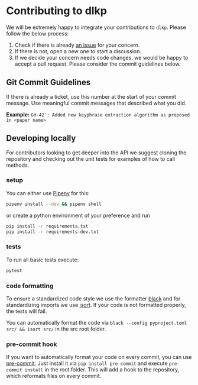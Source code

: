 # Contributing to dlkp

We will be extremely happy to integrate your contributions to `dlkp`. Please follow the below process:

1. Check if there is already [an issue](https://github.com/midas-research/dlkp/issues) for your concern.
2. If there is not, open a new one to start a discussion.
3. If we decide your concern needs code changes, we would be happy to accept a pull request. Please consider the 
commit guidelines below.

## Git Commit Guidelines

If there is already a ticket, use this number at the start of your commit message. 
Use meaningful commit messages that described what you did.

**Example:** `GH-42': Added new keyphrase extraction algorithm as proposed in <paper name>` 


## Developing locally

For contributors looking to get deeper into the API we suggest cloning the repository and checking out the unit
tests for examples of how to call methods.

### setup

You can either use [Pipenv](https://pipenv.readthedocs.io/) for this:

```bash
pipenv install --dev && pipenv shell
```

or create a python environment of your preference and run
```bash
pip install -r requirements.txt
pip install -r requirements-dev.txt
```

### tests

To run all basic tests execute:
```bash
pytest
```

### code formatting

To ensure a standardized code style we use the formatter [black](https://github.com/ambv/black) and for standardizing imports we use [isort](https://github.com/PyCQA/isort).
If your code is not formatted properly, the tests will fail.

You can automatically format the code via `black --config pyproject.toml src/ && isort src/` in the src root folder.

### pre-commit hook

If you want to automatically format your code on every commit, you can use [pre-commit](https://pre-commit.com/).
Just install it via `pip install pre-commit` and execute `pre-commit install` in the root folder.
This will add a hook to the repository, which reformats files on every commit.
